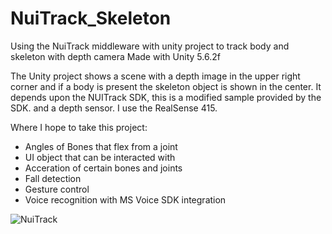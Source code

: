 # NuiTrack_Skeleton
Using the NuiTrack middleware with unity project to track body and skeleton with depth camera
Made with Unity 5.6.2f

The Unity project shows a scene with a depth image in the upper right corner
and if a body is present the skeleton object is shown in the center.
It depends upon the NUITrack SDK, this is a modified sample provided by the SDK. 
and a depth sensor. I use the RealSense 415.

Where I hope to take this project:
* Angles of Bones that flex from a joint
* UI object that can be interacted with
* Acceration of certain bones and joints
* Fall detection
* Gesture control
* Voice recognition with MS Voice SDK integration

![NuiTrack]()
